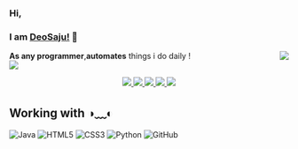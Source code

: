 ### Hi,
###  I am [DeoSaju!](http://deosaju.github.io/codead) 👋
  <div id="Intro_Say_hai">
    <img align=right src="https://komarev.com/ghpvc/?username=DeoSaju&color=brightgreen">
    <strong>As any programmer</strong>,<strong>automates</strong> things i do daily !
    <div id="Status">
      <a align="left" href="https://github.com/deosaju/github-readme-stats">
        <img align="center" src="https://github-readme-stats.vercel.app/api/top-langs/?username=DeoSaju&layout=compact&theme=material-palenight" />
      </a> 
     <div>
</div>
<div id="Social_med">
<p align="center">
  
  <a title="Instagram" href="https://instagram.com/deo_saju">
  <img src="https://img.icons8.com/fluent-systems-filled/24/000000/instagram-new.png"/>
  </a>
  <a title="Facebook" href="https://facebook.com/Deo saju">
    <img src="https://img.icons8.com/fluent-systems-filled/24/000000/facebook-new.png"/>
</a>
 
  <a title="LinkedIn" href="https://www.linkedin.com/in/Deosaju/">
  <img src="https://img.icons8.com/fluent-systems-filled/24/000000/linkedin.png"/>
  </a>
  
  <a title="Email" href="mailto:deosaju2260@gmail.com">
  <img src="https://img.icons8.com/material-sharp/24/000000/email.png"/>
  </a>
  
  <a title="Discord" href="discord.com/LopzBoy#6652">
  <img src="https://img.icons8.com/material-sharp/24/000000/discord-logo.png">
  </a>
 </div>


## Working with ◑﹏◐
![Java](https://img.shields.io/badge/-Java-007396?style=flat-square&logo=java)
![HTML5](https://img.shields.io/badge/-HTML5-E34F26?style=flat-square&logo=html5&logoColor=white)
![CSS3](https://img.shields.io/badge/-CSS3-1572B6?style=flat-square&logo=css3)
![Python](https://img.shields.io/badge/-Python-ffff47?style=flat-square&logo=python)
![GitHub](https://img.shields.io/badge/-GitHub-181717?style=flat-square&logo=github)


